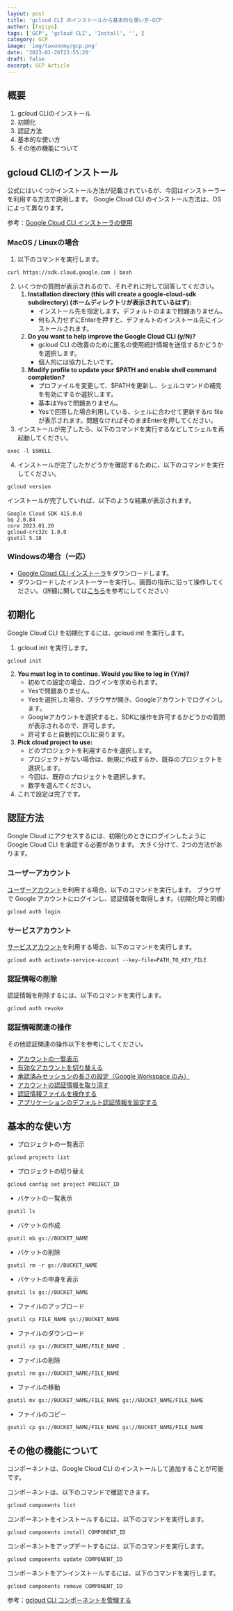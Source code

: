 ```yaml
---
layout: post
title: 'gcloud CLI のインストールから基本的な使い方-GCP'
author: [Fujiya]
tags: ['GCP', 'gcloud CLI', 'Install', '', ]
category: GCP
image: 'img/taxonomy/gcp.png'
date: '2023-01-26T23:55:20'
draft: false
excerpt: GCP Article
---
```


## 概要

1. gcloud CLIのインストール
2. 初期化
3. 認証方法
4. 基本的な使い方
5. その他の機能について

## gcloud CLIのインストール

公式にはいくつかインストール方法が記載されているが、今回はインストーラーを利用する方法で説明します。
Google Cloud CLI のインストール方法は、OSによって異なります。

参考：[Google Cloud CLI インストーラの使用](https://cloud.google.com/sdk/docs/downloads-interactive?hl=ja#linux-mac)

### MacOS / Linuxの場合

1. 以下のコマンドを実行します。
  ```bash:title=MacOS/Linux
  curl https://sdk.cloud.google.com | bash
  ```
2. いくつかの質問が表示されるので、それぞれに対して回答してください。
   1. **Installation directory (this will create a google-cloud-sdk subdirectory) (ホームディレクトリが表示されているはず):**
      - インストール先を指定します。デフォルトのままで問題ありません。
      - 何も入力せずにEnterを押すと、デフォルトのインストール先にインストールされます。
   2. **Do you want to help improve the Google Cloud CLI (y/N)?**
      - gcloud CLI の改善のために匿名の使用統計情報を送信するかどうかを選択します。
      - 個人的には協力したいです。
   3. **Modify profile to update your $PATH and enable shell command completion?**
      - プロファイルを変更して、$PATHを更新し、シェルコマンドの補完を有効にするか選択します。
      - 基本はYesで問題ありません。
      - Yesで回答した場合利用している、シェルに合わせて更新するrc fileが表示されます。問題なければそのままEnterを押してください。
3. インストールが完了したら、以下のコマンドを実行するなどしてシェルを再起動してください。
  ```bash:title=MacOS/Linux
  exec -l $SHELL
  ```
4. インストールが完了したかどうかを確認するために、以下のコマンドを実行してください。
  ```bash:title=MacOS/Linux
  gcloud version
  ```
  インストールが完了していれば、以下のような結果が表示されます。
  ```bash:title=MacOS/Linux
  Google Cloud SDK 415.0.0
  bq 2.0.84
  core 2023.01.20
  gcloud-crc32c 1.0.0
  gsutil 5.18
  ```


### Windowsの場合（一応）

- [Google Cloud CLI インストーラ](https://dl.google.com/dl/cloudsdk/channels/rapid/GoogleCloudSDKInstaller.exe?hl=ja)をダウンロードします。
- ダウンロードしたインストーラーを実行し、画面の指示に沿って操作してください。（詳細に関しては[こちら](https://cloud.google.com/sdk/docs/downloads-interactive?hl=ja#windows)を参考にしてください）

## 初期化

Google Cloud CLI を初期化するには、gcloud init を実行します。

1. gcloud init を実行します。
  ```bash:title=Command
  gcloud init
  ```
2. **You must log in to continue. Would you like to log in (Y/n)?**
   - 初めての設定の場合、ログインを求められます。
   - Yesで問題ありません。
   - Yesを選択した場合、ブラウザが開き、Googleアカウントでログインします。
   - Googleアカウントを選択すると、SDKに操作を許可するかどうかの質問が表示されるので、許可します。
   - 許可すると自動的にCLIに戻ります。
3. **Pick cloud project to use:**
   - どのプロジェクトを利用するかを選択します。
   - プロジェクトがない場合は、新規に作成するか、既存のプロジェクトを選択します。
   - 今回は、既存のプロジェクトを選択します。
   - 数字を選んでください。
4. これで設定は完了です。

## 認証方法

Google Cloud にアクセスするには、初期化のときにログインしたように Google Cloud CLI を承認する必要があります。
大きく分けて、2つの方法があります。

### ユーザーアカウント

[ユーザーアカウント](https://cloud.google.com/docs/authentication?hl=ja#user_accounts)を利用する場合、以下のコマンドを実行します。
ブラウザで Google アカウントにログインし、認証情報を取得します。（初期化時と同様）

```bash:title=Command
gcloud auth login
```

### サービスアカウント

[サービスアカウント](https://cloud.google.com/docs/authentication?hl=ja#service_accounts)を利用する場合、以下のコマンドを実行します。

```bash:title=Command
gcloud auth activate-service-account --key-file=PATH_TO_KEY_FILE
```

### 認証情報の削除

認証情報を削除するには、以下のコマンドを実行します。

```bash:title=Command
gcloud auth revoke
```

### 認証情報関連の操作

その他認証関連の操作以下を参考にしてください。

- [アカウントの一覧表示](https://cloud.google.com/sdk/docs/authorizing?hl=ja#list_accounts)
- [有効なアカウントを切り替える](https://cloud.google.com/sdk/docs/authorizing?hl=ja#switch_the_active_account)
- [承認済みセッションの長さの設定（Google Workspace のみ）](https://cloud.google.com/sdk/docs/authorizing?hl=ja#set_authorized_session_length_only)
- [アカウントの認証情報を取り消す](https://cloud.google.com/sdk/docs/authorizing?hl=ja#revoke_credentials_for_an_account)
- [認証情報ファイルを操作する](https://cloud.google.com/sdk/docs/authorizing?hl=ja#work_with_credential_files)
- [アプリケーションのデフォルト認証情報を設定する](https://cloud.google.com/sdk/docs/authorizing?hl=ja#set_up_application_default_credentials)

## 基本的な使い方
-  プロジェクトの一覧表示
  ```bash:title=Command
  gcloud projects list
  ```
-  プロジェクトの切り替え
  ```bash:title=Command
  gcloud config set project PROJECT_ID
  ```
-  バケットの一覧表示
  ```bash:title=Command
  gsutil ls
  ```
-  バケットの作成
  ```bash:title=Command
  gsutil mb gs://BUCKET_NAME
  ```
-  バケットの削除
  ```bash:title=Command
  gsutil rm -r gs://BUCKET_NAME
  ```
-  バケットの中身を表示
  ```bash:title=Command
  gsutil ls gs://BUCKET_NAME
  ```
-  ファイルのアップロード
  ```bash:title=Command
  gsutil cp FILE_NAME gs://BUCKET_NAME
  ```
-  ファイルのダウンロード
  ```bash:title=Command
  gsutil cp gs://BUCKET_NAME/FILE_NAME .
  ```
-  ファイルの削除
  ```bash:title=Command
  gsutil rm gs://BUCKET_NAME/FILE_NAME
  ```
-  ファイルの移動
  ```bash:title=Command
  gsutil mv gs://BUCKET_NAME/FILE_NAME gs://BUCKET_NAME/FILE_NAME
  ```
-  ファイルのコピー
  ```bash:title=Command
  gsutil cp gs://BUCKET_NAME/FILE_NAME gs://BUCKET_NAME/FILE_NAME
  ```

## その他の機能について

コンポーネントは、Google Cloud CLI のインストールして追加することが可能です。

コンポーネントは、以下のコマンドで確認できます。

```bash:title=Command
gcloud components list
```

コンポーネントをインストールするには、以下のコマンドを実行します。

```bash:title=Command
gcloud components install COMPONENT_ID
```

コンポーネントをアップデートするには、以下のコマンドを実行します。

```bash:title=Command
gcloud components update COMPONENT_ID
```

コンポーネントをアンインストールするには、以下のコマンドを実行します。

```bash:title=Command
gcloud components remove COMPONENT_ID
```

参考：[gcloud CLI コンポーネントを管理する](https://cloud.google.com/sdk/docs/components?hl=ja)